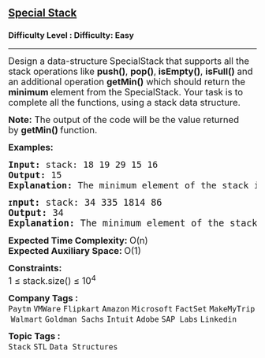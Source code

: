 <h2><a href="https://www.geeksforgeeks.org/problems/special-stack/1?page=1&category=Stack&difficulty=Easy,Medium&sortBy=submissions">Special Stack</a></h2><h3>Difficulty Level : Difficulty: Easy</h3><hr><div class="problems_problem_content__Xm_eO"><p><span style="font-size: 18px;">Design a data-structure<strong> </strong>SpecialStack<strong>&nbsp;</strong>that supports all the stack operations like <strong>push()</strong>, <strong>pop()</strong>,<strong> isEmpty()</strong>, <strong>isFull()</strong> and an additional operation <strong>getMin()</strong> which should return the <strong>minimum </strong>element from the SpecialStack. Your task is to complete all the functions, using a stack data structure.</span></p>
<p><span style="font-size: 18px;"><strong>Note:</strong>&nbsp;The output of the code will be the value returned by&nbsp;<strong>getMin()&nbsp;</strong>function.</span></p>
<p><span style="font-size: 18px;"><strong>Examples:</strong></span></p>
<pre><span style="font-size: 18px;"><strong>Input: </strong>stack: 18 19 29 15 16<strong>
Output: </strong>15
<strong>Explanation: </strong>The minimum element of the stack is 15.<br></span></pre>
<pre><strong>I<span style="font-size: 14pt;">nput: </span></strong><span style="font-size: 14pt;">stack: 34 335 1814 86<strong>
Output: </strong>34
<strong>Explanation: </strong>The minimum element of the stack is 34.</span></pre>
<p><span style="font-size: 18px;"><strong>Expected Time Complexity: </strong>O(n)<br><strong>Expected Auxiliary Space:&nbsp;</strong>O(1)</span></p>
<p><span style="font-size: 18px;"><strong>Constraints:</strong><br>1 ≤ stack.size() ≤ 10<sup>4</sup></span></p></div><p><span style=font-size:18px><strong>Company Tags : </strong><br><code>Paytm</code>&nbsp;<code>VMWare</code>&nbsp;<code>Flipkart</code>&nbsp;<code>Amazon</code>&nbsp;<code>Microsoft</code>&nbsp;<code>FactSet</code>&nbsp;<code>MakeMyTrip</code>&nbsp;<code>Walmart</code>&nbsp;<code>Goldman Sachs</code>&nbsp;<code>Intuit</code>&nbsp;<code>Adobe</code>&nbsp;<code>SAP Labs</code>&nbsp;<code>Linkedin</code>&nbsp;<br><p><span style=font-size:18px><strong>Topic Tags : </strong><br><code>Stack</code>&nbsp;<code>STL</code>&nbsp;<code>Data Structures</code>&nbsp;